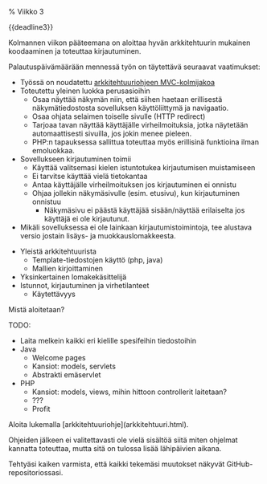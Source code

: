 % Viikko 3
<!-- order: 1 -->

<deadline>{{deadline3}}</deadline>

Kolmannen viikon pääteemana on aloittaa 
hyvän arkkitehtuurin mukainen koodaaminen
ja toteuttaa kirjautuminen.

<wip />

Palautuspäivämäärään mennessä työn on täytettävä seuraavat vaatimukset:

* Työssä on noudatettu [arkkitehtuuriohjeen MVC-kolmijakoa](arkkitehtuuri.html)
* Toteutettu yleinen luokka perusasioihin
    * Osaa näyttää näkymän niin, että siihen haetaan 
      erillisestä näkymätiedostosta sovelluksen käyttöliittymä ja navigaatio.
    * Osaa ohjata selaimen toiselle sivulle (HTTP redirect)
    * Tarjoaa tavan näyttää käyttäjälle virheilmoituksia, jotka näytetään automaattisesti sivuilla, jos jokin menee pieleen.
    * PHP:n tapauksessa sallittua toteuttaa myös erillisinä funktioina ilman emoluokkaa.
* Sovellukseen kirjautuminen toimii
    * Käyttää valitsemasi kielen istuntotukea kirjautumisen muistamiseen
    * Ei tarvitse käyttää vielä tietokantaa
    * Antaa käyttäjälle virheilmoituksen jos kirjautuminen ei onnistu
    * Ohjaa jollekin näkymäsivulle (esim. etusivu), kun kirjautuminen onnistuu
        * Näkymäsivu ei päästä käyttäjää sisään/näyttää 
          erilaiselta jos käyttäjä ei ole kirjautunut.
* Mikäli sovelluksessa ei ole lainkaan kirjautumistoimintoja, tee alustava versio jostain lisäys- ja muokkauslomakkeesta.

<comment>

* Yleistä arkkitehtuurista
  * Template-tiedostojen käyttö (php, java)
  * Mallien kirjoittaminen
* Yksinkertainen lomakekäsittelijä
* Istunnot, kirjautuminen ja virhetilanteet
  * Käytettävyys

Mistä aloitetaan?

TODO:
* Laita melkein kaikki eri kielille spesifeihin tiedostoihin
* Java
    * Welcome pages
    * Kansiot: models, servlets
    * Abstrakti emäservlet
* PHP
    * Kansiot: models, views, mihin hittoon controllerit laitetaan?
    * ???
    * Profit
</comment>

<ohje>
Aloita lukemalla [arkkitehtuuriohje](arkkitehtuuri.html).

Ohjeiden jälkeen ei valitettavasti ole vielä sisältöä siitä miten 
ohjelmat kannatta toteuttaa, mutta sitä on tulossa lisää lähipäivien aikana.

<!-- ja seuraa vihreitä ohjelaatikoita. -->

Tehtyäsi kaiken varmista, että kaikki tekemäsi muutokset näkyvät GitHub-repositoriossasi.
</ohje>
